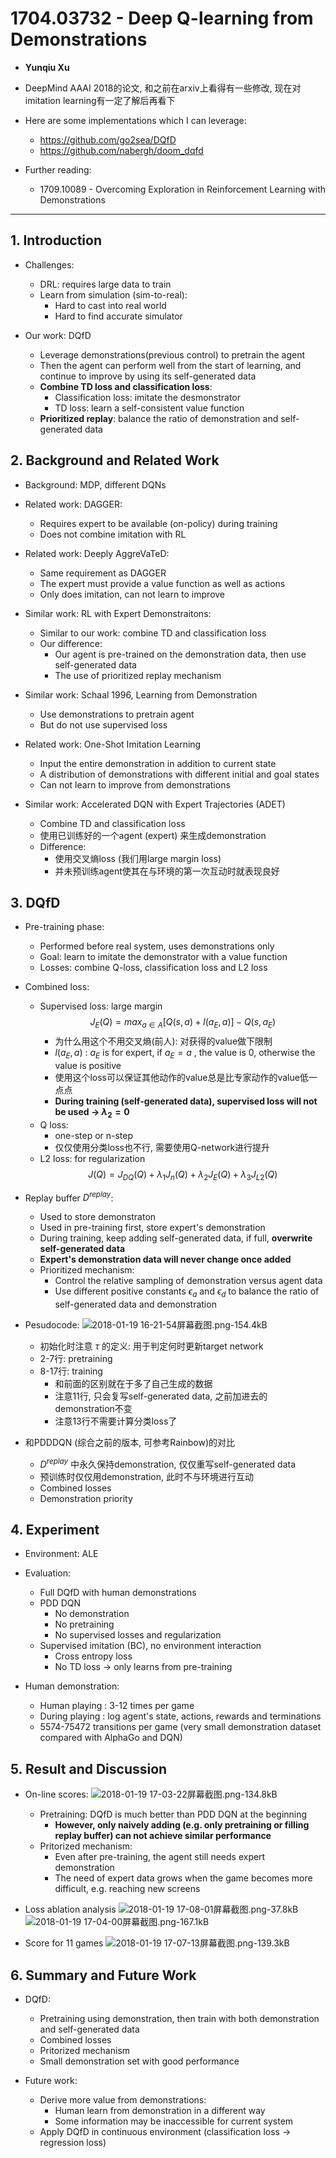 ﻿# 1704.03732 - Deep Q-learning from Demonstrations

+ **Yunqiu Xu**
+ DeepMind AAAI 2018的论文, 和之前在arxiv上看得有一些修改, 现在对imitation learning有一定了解后再看下
+ Here are some implementations which I can leverage:
    + https://github.com/go2sea/DQfD
    + https://github.com/nabergh/doom_dqfd

+ Further reading:
    + 1709.10089 - Overcoming Exploration in Reinforcement Learning with Demonstrations
    
---
## 1. Introduction

+ Challenges:
    + DRL: requires large data to train
    + Learn from simulation (sim-to-real): 
        + Hard to cast into real world
        + Hard to find accurate simulator

+ Our work: DQfD
    + Leverage demonstrations(previous control) to pretrain the agent
    + Then the agent can perform well from the start of learning, and continue to improve by using its self-generated data
    + **Combine TD loss and classification loss**:
        + Classification loss: imitate the desmonstrator
        + TD loss: learn a self-consistent value function
    + **Prioritized replay**: balance the ratio of demonstration and self-generated data

## 2. Background and Related Work
+ Background: MDP, different DQNs
+ Related work: DAGGER: 
    + Requires expert to be available (on-policy) during training
    + Does not combine imitation with RL
+ Related work: Deeply AggreVaTeD:
    + Same requirement as DAGGER
    + The expert must provide a value function as well as actions
    + Only does imitation, can not learn to improve
+ Similar work: RL with Expert Demonstraitons:
    + Similar to our work: combine TD and classification loss
    + Our difference: 
        + Our agent is pre-trained on the demonstration data, then use self-generated data
        + The use of prioritized replay mechanism

+ Similar work: Schaal 1996, Learning from Demonstration
    + Use demonstrations to pretrain agent
    + But do not use supervised loss
+ Related work: One-Shot Imitation Learning
    + Input the entire demonstration in addition to current state
    + A distribution of demonstrations with different initial and goal states
    + Can not learn to improve from demonstrations
+ Similar work: Accelerated DQN with Expert Trajectories (ADET)
    + Combine TD and classification loss
    + 使用已训练好的一个agent (expert) 来生成demonstration
    + Difference:
        + 使用交叉熵loss (我们用large margin loss)
        + 并未预训练agent使其在与环境的第一次互动时就表现良好

## 3. DQfD
+ Pre-training phase:
    + Performed before real system, uses demonstrations only
    + Goal: learn to imitate the demonstrator with a value function
    + Losses: combine Q-loss, classification loss and L2 loss

+ Combined loss:
    + Supervised loss: large margin
    $$J_E(Q) = max_{a \in A} [Q(s,a) + l(a_E,a)] - Q(s,a_E)$$
        + 为什么用这个不用交叉熵(前人): 对获得的value做下限制
        + $l(a_E,a)$ : $a_E$ is for expert, if $a_E = a$ , the value is 0, otherwise the value is positive
        + 使用这个loss可以保证其他动作的value总是比专家动作的value低一点点
        + **During training (self-generated data), supervised loss will not be used $\rightarrow$ $\lambda_2 = 0$**
    + Q loss: 
        + one-step or n-step
        + 仅仅使用分类loss也不行, 需要使用Q-network进行提升
    + L2 loss: for regularization
$$J(Q) = J_{DQ}(Q) + \lambda_1J_n(Q) + \lambda_2J_E(Q) + \lambda_3J_{L2}(Q)$$

+ Replay buffer $D^{replay}$:
    + Used to store demonstraton
    + Used in pre-training first, store expert's demonstration
    + During training, keep adding self-generated data, if full, **overwrite self-generated data**
    + **Expert's demonstration data will never change once added**
    + Prioritized mechanism: 
        + Control the relative sampling of demonstration versus agent data
        + Use different positive constants $\epsilon_a$ and $\epsilon_d$ to balance the ratio of self-generated data and demonstration

+ Pesudocode:
![2018-01-19 16-21-54屏幕截图.png-154.4kB][1]
    + 初始化时注意 $\tau$ 的定义: 用于判定何时更新target network
    + 2-7行: pretraining
    + 8-17行: training
        + 和前面的区别就在于多了自己生成的数据
        + 注意11行, 只会复写self-generated data, 之前加进去的demonstration不变
        + 注意13行不需要计算分类loss了

+ 和PDDDQN (综合之前的版本, 可参考Rainbow)的对比
    + $D^{replay}$ 中永久保持demonstration, 仅仅重写self-generated data
    + 预训练时仅仅用demonstration, 此时不与环境进行互动
    + Combined losses
    + Demonstration priority


## 4. Experiment
+ Environment: ALE
+ Evaluation:
    + Full DQfD with human demonstrations
    + PDD DQN
        + No demonstration
        + No pretraining
        + No supervised losses and regularization
    + Supervised imitation (BC), no environment interaction
        + Cross entropy loss
        + No TD loss $\rightarrow$ only learns from pre-training
    
+ Human demonstration:
    + Human playing : 3-12 times per game
    + During playing : log agent's state, actions, rewards and terminations
    + 5574-75472 transitions per game (very small demonstration dataset compared with AlphaGo and DQN)

## 5. Result and Discussion
+ On-line scores:
![2018-01-19 17-03-22屏幕截图.png-134.8kB][2]
    + Pretraining: DQfD is much better than PDD DQN at the beginning
        + **However, only naively adding (e.g. only pretraining or filling replay buffer) can not achieve similar performance**
    + Pritorized mechanism:
        + Even after pre-training, the agent still needs expert demonstration
        + The need of expert data grows when the game becomes more difficult, e.g. reaching new screens

+ Loss ablation analysis
![2018-01-19 17-08-01屏幕截图.png-37.8kB][3]
![2018-01-19 17-04-00屏幕截图.png-167.1kB][4]
    
+ Score for 11 games
![2018-01-19 17-07-13屏幕截图.png-139.3kB][5]

## 6. Summary and Future Work
+ DQfD:
    + Pretraining using demonstration, then train with both demonstration and self-generated data
    + Combined losses
    + Pritorized mechanism
    + Small demonstration set with good performance
+ Future work:
    + Derive more value from demonstrations:
        + Human learn from demonstration in a different way
        + Some information may be inaccessible for current system
    + Apply DQfD in continuous environment (classification loss $\rightarrow$ regression loss)


  [1]: http://static.zybuluo.com/VenturerXu/hv3n7lneow5zto4wae0ebnge/2018-01-19%2016-21-54%E5%B1%8F%E5%B9%95%E6%88%AA%E5%9B%BE.png
  [2]: http://static.zybuluo.com/VenturerXu/28kqginl6ckoibp48hr01ebi/2018-01-19%2017-03-22%E5%B1%8F%E5%B9%95%E6%88%AA%E5%9B%BE.png
  [3]: http://static.zybuluo.com/VenturerXu/t0pc3tmsuqd1u0r99zb25841/2018-01-19%2017-08-01%E5%B1%8F%E5%B9%95%E6%88%AA%E5%9B%BE.png
  [4]: http://static.zybuluo.com/VenturerXu/h0ed61dmifyacsyigffbomoh/2018-01-19%2017-04-00%E5%B1%8F%E5%B9%95%E6%88%AA%E5%9B%BE.png
  [5]: http://static.zybuluo.com/VenturerXu/rf98marij12sz2f6sntxwfd8/2018-01-19%2017-07-13%E5%B1%8F%E5%B9%95%E6%88%AA%E5%9B%BE.png